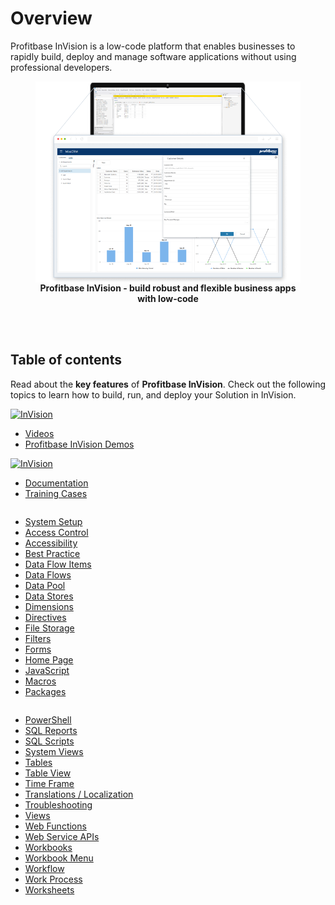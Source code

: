 
# Overview

Profitbase InVision is a low-code platform that enables businesses to rapidly build, deploy and manage software applications without using professional developers.

<figure style="display: flex;flex-direction: column;align-items: center;">
     <img src="/images/invision/invision_overview.png" style="width:100%">
    <figcaption style="text-align:center"><b>Profitbase InVision - build robust and flexible business apps with low-code</b></figcaption>
</figure>

<br/>
<br/>

## Table of contents

Read about the **key features** of **Profitbase InVision**. Check out the following topics to learn how to build, run, and deploy your Solution in InVision.

<div class="new-flex-container">
    <div class="new-flex-column">
        <a href="videos.md">
            <img src="https://profitbasedocs.blob.core.windows.net/imagestitlesites/InvVideos.png" alt="InVision" title="InVision">
        </a>
        <ul>
            <li><a href="videos.md">Videos</a></li>
            <li><a href="http://demo.profitbase.com/portal/#">Profitbase InVision Demos</a></li>
        </ul>
    </div>
    <div class="new-flex-column">
        <a href="docs/index.md">
            <img src="https://profitbasedocs.blob.core.windows.net/imagestitlesites/InvDocs.png" alt="InVision" title="InVision">
        </a>
        <ul>
            <li><a href="docs/index.md">Documentation</a></li>
            <li><a href="trainingcase/index.md">Training Cases</a></li>
        </ul>
    </div>
</div>


<div class="column-container">
    <div class="column">
        <ul>
            <li><a href="docs/systemsetup.md">System Setup</a></li>
            <li><a href="docs/accesscontrol.md">Access Control</a></li>
            <li><a href="docs/accessibility.md">Accessibility</a></li>
            <li><a href="docs/bestpractice/index.md">Best Practice</a></li>
            <li><a href="docs/dataflowitems.md">Data Flow Items</a></li>
            <li><a href="docs/dataflows.md">Data Flows</a></li>
            <li><a href="docs/datapool.md">Data Pool</a></li>
            <li><a href="docs/datastores.md">Data Stores</a></li>
            <li><a href="docs/dimensions.md">Dimensions</a></li>
            <li><a href="docs/directives.md">Directives</a></li>
            <li><a href="docs/filestorage.md">File Storage</a></li>
            <li><a href="docs/filters.md">Filters</a></li>
            <li><a href="docs/forms.md">Forms</a></li>
            <li><a href="docs/homepage.md">Home Page</a></li>
            <li><a href="docs/javascript.md">JavaScript</a></li>
            <li><a href="docs/macros.md">Macros</a></li>
            <li><a href="docs/package.md">Packages</a></li>
        </ul>
    </div>
    <div class="column">
        <ul>
            <li><a href="docs/powershell.md">PowerShell</a></li>
            <li><a href="docs/sqlreports.md">SQL Reports</a></li>
            <li><a href="docs/sqlscripts.md">SQL Scripts</a></li>
            <li><a href="docs/systemviews.md">System Views</a></li>
            <li><a href="docs/tables.md">Tables</a></li>
            <li><a href="docs/tableview.md">Table View</a></li>
            <li><a href="docs/timeframe.md">Time Frame</a></li>
            <li><a href="docs/translationsloc.md">Translations / Localization</a></li>
            <li><a href="docs/troubleshooting.md">Troubleshooting</a></li>
            <li><a href="docs/views.md">Views</a></li>
            <li><a href="docs/webfunctions.md">Web Functions</a></li>
            <li><a href="docs/webserviceapis.md">Web Service APIs</a></li>
            <li><a href="docs/workbooks.md">Workbooks</a></li>
            <li><a href="docs/workbookmenu.md">Workbook Menu</a></li>
            <li><a href="docs/workflow.md">Workflow</a></li>
            <li><a href="docs/workprocess.md">Work Process</a></li>
            <li><a href="docs/worksheets.md">Worksheets</a></li>
        </ul>
    </div>
</div>
</div>
